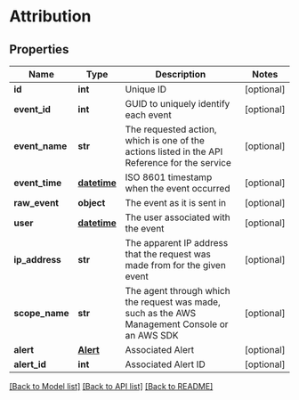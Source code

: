 # Attribution

## Properties
Name | Type | Description | Notes
------------ | ------------- | ------------- | -------------
**id** | **int** | Unique ID | [optional] 
**event_id** | **int** | GUID to uniquely identify each event | [optional] 
**event_name** | **str** | The requested action, which is one of the actions listed in the API Reference for the service | [optional] 
**event_time** | [**datetime**](DateTime.md) | ISO 8601 timestamp when the event occurred | [optional] 
**raw_event** | **object** | The event as it is sent in | [optional] 
**user** | [**datetime**](DateTime.md) | The user associated with the event | [optional] 
**ip_address** | **str** | The apparent IP address that the request was made from for the given event | [optional] 
**scope_name** | **str** | The agent through which the request was made, such as the AWS Management Console or an AWS SDK | [optional] 
**alert** | [**Alert**](Alert.md) | Associated Alert | [optional] 
**alert_id** | **int** | Associated Alert ID | [optional] 

[[Back to Model list]](../README.md#documentation-for-models) [[Back to API list]](../README.md#documentation-for-api-endpoints) [[Back to README]](../README.md)


